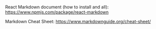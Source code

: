 React Markdown  document (how to install and all):
    https://www.npmjs.com/package/react-markdown


Markdown Cheat Sheet:
    https://www.markdownguide.org/cheat-sheet/    